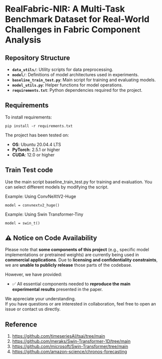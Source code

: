 # RealFabric-NIR: A Multi-Task Benchmark Dataset for Real-World Challenges in Fabric Component Analysis

## Repository Structure

- **`data_utils/`**: Utility scripts for data preprocessing.
- **`model/`**: Definitions of model architectures used in experiments.
- **`baseline_train_test.py`**: Main script for training and evaluating models.
- **`model_utils.py`**: Helper functions for model operations.
- **`requirements.txt`**: Python dependencies required for the project.

## Requirements

To install requirements:

```setup
pip install -r requirements.txt
```

The project has been tested on:
- **OS**: Ubuntu 20.04.4 LTS
- **PyTorch**: 2.5.1 or higher
- **CUDA**: 12.0 or higher

## Train Test code

Use the main script baseline_train_test.py for training and evaluation. You can select different models by modifying the script.

Example: Using ConvNeXtV2-Huge

```setup
model = convnextv2_huge()
```
Example: Using Swin Transformer-Tiny

```setup
model = swin_t()
```
## ⚠️ Notice on Code Availability

Please note that **some components of this project** (e.g., specific model implementations or pretrained weights) are currently being used in **commercial applications**. Due to **licensing and confidentiality constraints**, we are **unable to publicly release** those parts of the codebase.

However, we have provided:

- ✅ All essential components needed to **reproduce the main experimental results** presented in the paper.

We appreciate your understanding.  
If you have questions or are interested in collaboration, feel free to open an issue or contact us directly.



## Reference

1. https://github.com/timeseriesAI/tsai/tree/main
2. https://github.com/meraks/Swin-Transformer-1D/tree/main
3. https://github.com/microsoft/Swin-Transformer/tree/main
4. https://github.com/amazon-science/chronos-forecasting

